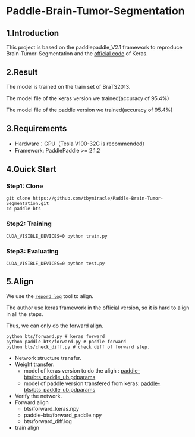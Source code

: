 # Paddle-Brain-Tumor-Segmentation

## 1.Introduction
This project is based on the paddlepaddle_V2.1 framework to reproduce Brain-Tumor-Segmentation and the [official code](https://github.com/jadevaibhav/Brain-Tumor-Segmentation-using-Deep-Neural-networks) of Keras.

## 2.Result

The model is trained on the train set of BraTS2013.

The model file of the keras version we trained(accuracy of 95.4%)


The model file of the paddle version we trained(accuracy of 95.4%)




## 3.Requirements

 * Hardware：GPU（Tesla V100-32G is recommended）
 * Framework:  PaddlePaddle >= 2.1.2


## 4.Quick Start

### Step1: Clone

``` 
git clone https://github.com/tbymiracle/Paddle-Brain-Tumor-Segmentation.git
cd paddle-bts
``` 

### Step2: Training

```  
CUDA_VISIBLE_DEVICES=0 python train.py
```  
### Step3: Evaluating

```  
CUDA_VISIBLE_DEVICES=0 python test.py
```  

## 5.Align

We use the [`repord_log`](https://github.com/WenmuZhou/reprod_log) tool to align.

The author use keras framework in the official version, so it is hard to align in all the steps.

Thus, we can only do the forward align.

```  
python bts/forward.py # keras forward
python paddle-bts/forward.py # paddle forward
python bts/check_diff.py # check diff of forward step.
```  

        
* Network structure transfer.
* Weight transfer:
  * model of keras version to do the aligh : [paddle-bts/bts_paddle_ub.pdparams]()
  * model of paddle version transfered from keras: [paddle-bts/bts_paddle_ub.pdparams](https://github.com/tbymiracle/Paddle-Brain-Tumor-Segmentation/blob/main/paddle-bts/bts_paddle_ub.pdparams) 
* Verify the network.
* Forward align
  * bts/forward_keras.npy
  * paddle-bts/forward_paddle.npy
  * bts/forward_diff.log
* train align
